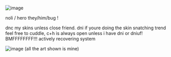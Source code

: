 ![image](https://github.com/user-attachments/assets/5379a9dd-aac8-4912-9741-109744c81423)

noli / hero
they/him/bug ! 

dnc my skins unless close friend.
dni if youre doing the skin snatching trend
feel free to cuddle, c+h is always open unless i have dni or dniuf! 
BMFFFFFFFF!!! actively recovering system

![image](https://github.com/user-attachments/assets/2ec3aa1c-8ad5-4f8b-8617-7953f5968dbb)
(all the art shown is mine)
